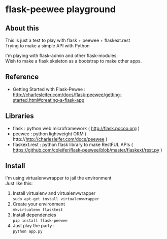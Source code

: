 # flask-peewee playground

## About this

This is just a test to play with flask + peewee + flaskext.rest     
Trying to make a simple API with Python

I'm playing with flask-admin and other flask-modules.    
Wish to make a flask skeleton as a bootstrap to make other apps.


## Reference

* Getting Started with Flask-Pewee :    
http://charlesleifer.com/docs/flask-peewee/getting-started.html#creating-a-flask-app

## Libraries 

* flask          : python web microframework                 ( http://flask.pocoo.org ) 
* peewee         : python lightweight ORM                    ( http://http://charlesleifer.com/docs/peewee ) 
* flaskext.rest  : python flask library to make RestFUL APIs ( https://github.com/coleifer/flask-peewee/blob/master/flaskext/rest.py )

## Install

I'm using virtualenvwrapper to jail the environment    
Just like this:    
1. Install virtualenv and virtualenvwrapper     
```sudo apt-get install virtualenvwrapper```    
2. Create your environment     
```mkvirtualenv flasktest```    
3. Install dependencies     
```pip install flask-peewee```    
4. Just play the party :     
```python app.py```     



